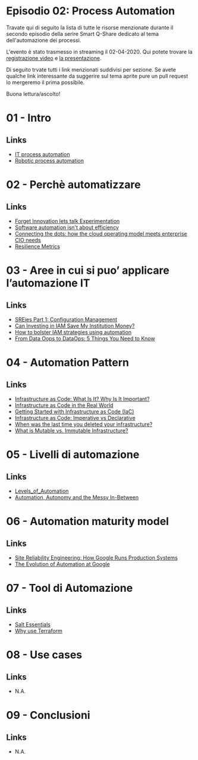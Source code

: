 # Episodio 02: Process Automation

Travate qui di seguito la lista di tutte le risorse menzionate durante il secondo episodio della serire Smart Q-Share dedicato al tema dell'automazione dei processi.

L'evento è stato trasmesso in streaming il 02-04-2020. Qui potete trovare la [registrazione video](TODO) e [la presentazione](TODO).

Di seguito trvate tutti i link menzionati suddivisi per sezione. Se avete qualche link interessante da suggerire sul tema aprite pure un pull request lo mergeremo il prima possibile.

Buona lettura/ascolto!


# 01 - Intro

## Links
- [IT process automation](https://en.wikipedia.org/wiki/IT_process_automation)
- [Robotic process automation](https://en.wikipedia.org/wiki/Robotic_process_automation)

# 02 - Perchè automatizzare

## Links
- [Forget Innovation lets talk Experimentation](https://www.forbes.com/sites/accenture/2016/02/10/forget-innovation-lets-talk-experimentation/#43e87e536238)
- [Software automation isn't about efficiency](https://www.linkedin.com/pulse/software-automation-isnt-efficiency-gregor-hohpe/)
- [Connecting the dots: how the cloud operating model meets enterprise CIO needs](https://cloud.google.com/blog/products/gcp/connecting-dots-how-cloud-operating-model-meets-enterprise-cio-needs)
- [Resilience Metrics](https://www.net.in.tum.de/fileadmin/TUM/NET/NET-2016-09-1/NET-2016-09-1_02.pdf)

# 03 - Aree in cui si puo’ applicare l’automazione IT

## Links
- [SREies Part 1: Configuration Management](https://hackernoon.com/sreies-part-1-configuration-management-9cfdb4e9e303)
- [Can Investing in IAM Save My Institution Money?](https://blog.identityautomation.com/can-investing-in-iam-save-my-company-money)
- [How to bolster IAM strategies using automation](https://www.computerweekly.com/feature/How-to-bolster-IAM-strategies-using-automation)
- [From Data Oops to DataOps: 5 Things You Need to Know](https://humansofdata.atlan.com/2019/11/what-is-dataops/)

# 04 - Automation Pattern

## Links
- [Infrastructure as Code: What Is It? Why Is It Important?](https://www.hashicorp.com/resources/what-is-infrastructure-as-code)
- [Infrastructure as Code in the Real World](https://www.youtube.com/watch?v=S6vS5mzivFo&t=880s)
- [Getting Started with Infrastructure as Code (IaC)](https://www.youtube.com/watch?v=G3D14I5_NIk)
- [Infrastructure as Code: Imperative vs Declarative](https://tech.ovoenergy.com/imperative-vs-declarative/)
- [When was the last time you deleted your infrastructure?](https://tech.ovoenergy.com/when-was-the-last-time-you-deleted-your-infrastructure/)
- [What is Mutable vs. Immutable Infrastructure?](https://www.hashicorp.com/resources/what-is-mutable-vs-immutable-infrastructure)

# 05 - Livelli di automazione

## Links
- [Levels_of_Automation](https://petrowiki.org/Levels_of_automation)
- [Automation, Autonomy and the Messy In-Between](https://isg-one.com/research/articles/automation-autonomy-and-the-messy-in-between)

# 06 - Automation maturity model

## Links
- [Site Reliability Engineering: How Google Runs Production Systems](https://landing.google.com/sre/books/)
- [The Evolution of Automation at Google](https://landing.google.com/sre/sre-book/chapters/automation-at-google/)


# 07 - Tool di Automazione

## Links
- [Salt Essentials](https://medium.com/quantyca/salt-essentials-339b3f099a7d)
- [Why use Terraform](https://www.oreilly.com/content/why-use-terraform/)

# 08 - Use cases

## Links
- N.A.

# 09 - Conclusioni

## Links
- N.A.
